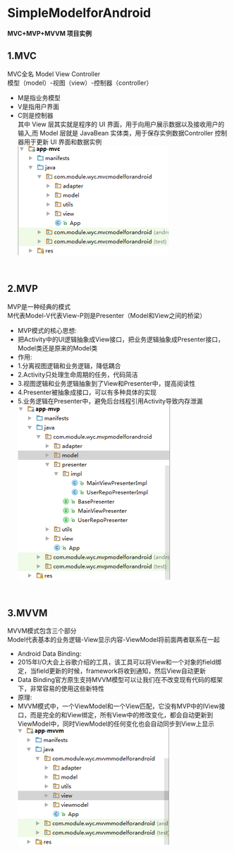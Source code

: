 # SimpleModelforAndroid
**MVC+MVP+MVVM 项目实例**</br>
## 1.MVC</br>
MVC全名 Model View Controller </br>
模型（model）-视图（view）-控制器（controller）</br>
* M是指业务模型</br>
* V是指用户界面</br>
* C则是控制器</br>
其中 View 层其实就是程序的 UI 界面，用于向用户展示数据以及接收用户的输入,而 Model 层就是 JavaBean 实体类，用于保存实例数据Controller 控制器用于更新 UI 界面和数据实例</br>
![Image of Yaktocat](https://github.com/wycgit2016/SimpleModelforAndroid/blob/master/dexImage/mvc.png)
</br>

## 2.MVP</br>
MVP是一种经典的模式</br>
M代表Model-V代表View-P则是Presenter（Model和View之间的桥梁）</br>
* MVP模式的核心思想:
* 把Activity中的UI逻辑抽象成View接口，把业务逻辑抽象成Presenter接口，Model类还是原来的Model类</br>
* 作用:
* 1.分离视图逻辑和业务逻辑，降低耦合</br>
* 2.Activity只处理生命周期的任务，代码简洁</br>
* 3.视图逻辑和业务逻辑抽象到了View和Presenter中，提高阅读性</br>
* 4.Presenter被抽象成接口，可以有多种具体的实现</br>
* 5.业务逻辑在Presenter中，避免后台线程引用Activity导致内存泄漏</br>
![Image of Yaktocat](https://github.com/wycgit2016/SimpleModelforAndroid/blob/master/dexImage/mvp.png)
</br>

## 3.MVVM</br>
MVVM模式包含三个部分</br>
Model代表基本的业务逻辑-View显示内容-ViewModel将前面两者联系在一起</br>
* Android Data Binding:
* 2015年I/O大会上谷歌介绍的工具，该工具可以将View和一个对象的field绑定，当field更新的时候，framework将收到通知，然后View自动更新</br>
* Data Binding官方原生支持MVVM模型可以让我们在不改变现有代码的框架下，非常容易的使用这些新特性</br>
* 原理:
* MVVM模式中，一个ViewModel和一个View匹配，它没有MVP中的IView接口，而是完全的和View绑定，所有View中的修改变化，都会自动更新到ViewModel中，同时ViewModel的任何变化也会自动同步到View上显示</br>
![Image of Yaktocat](https://github.com/wycgit2016/SimpleModelforAndroid/blob/master/dexImage/mvvm.png)
